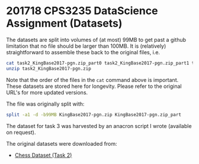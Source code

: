 # 201718 CPS3235 DataScience Assignment (Datasets)

The datasets are split into volumes of (at most) 99MB to get past a github limitation that no file should be larger than 100MB.  It is (relatively) straightforward to assemble these back to the original files, i.e.

```bash
cat task2_KingBase2017-pgn.zip_part0 task2_KingBase2017-pgn.zip_part1 task2_KingBase2017-pgn.zip_part2 task2_KingBase2017-pgn.zip_part3 task2_KingBase2017-pgn.zip_part4 > task2_KingBase2017-pgn.zip
unzip task2_KingBase2017-pgn.zip
```

Note that the order of the files in the `cat` command above is important.  These datasets are stored here for longevity.  Please refer to the original URL's for more updated versions.


The file was originally split with:

```bash
split -a1 -d -b99MB KingBase2017-pgn.zip KingBase2017-pgn.zip_part
```

The dataset for task 3 was harvested by an anacron script I wrote (available on request).

The original datasets were downloaded from:
- [Chess Dataset (Task 2)](http://www.kingbase-chess.net/)


